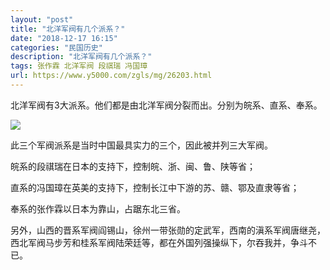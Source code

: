 ```yaml
---
layout: "post"
title: "北洋军阀有几个派系？"
date: "2018-12-17 16:15"
categories: "民国历史"
description: "北洋军阀有几个派系？"
tags: 张作霖 北洋军阀 段祺瑞 冯国璋
url: https://www.y5000.com/zgls/mg/26203.html
---
```






北洋军阀有3大派系。他们都是由北洋军阀分裂而出。分别为皖系、直系、奉系。

![](https://img.y5000.com/uploads/allimg/171103/13-1G103160GQ36.jpg)

此三个军阀派系是当时中国最具实力的三个，因此被并列三大军阀。

皖系的段祺瑞在日本的支持下，控制皖、浙、闽、鲁、陕等省；

直系的冯国璋在英美的支持下，控制长江中下游的苏、赣、鄂及直隶等省；

奉系的张作霖以日本为靠山，占踞东北三省。

另外，山西的晋系军阀阎锡山，徐州一带张勋的定武军，西南的滇系军阀唐继尧，西北军阀马步芳和桂系军阀陆荣廷等，都在外国列强操纵下，尔吞我并，争斗不已。
